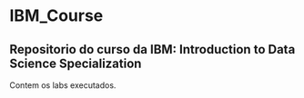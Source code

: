 # IBM_Course

## Repositorio do curso da IBM: Introduction to Data Science Specialization

Contem os labs executados.
